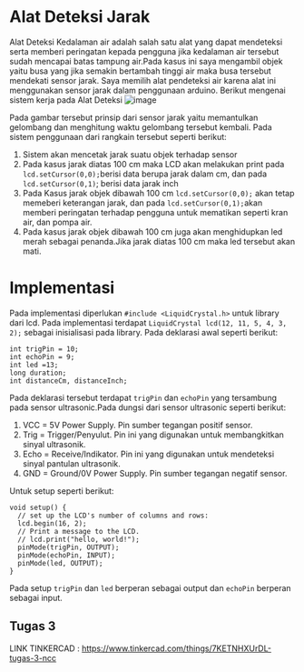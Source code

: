 # Alat Deteksi Jarak

Alat Deteksi Kedalaman air adalah salah satu alat yang dapat mendeteksi serta memberi peringatan kepada pengguna jika kedalaman air tersebut sudah mencapai batas tampung air.Pada kasus ini saya mengambil objek yaitu busa yang jika semakin bertambah tinggi air maka busa tersebut mendekati sensor jarak. Saya memilih alat pendeteksi air karena alat ini menggunakan sensor jarak dalam penggunaan arduino. Berikut mengenai sistem kerja pada Alat Deteksi
![image](https://user-images.githubusercontent.com/73892020/113332676-b1380180-934b-11eb-91a7-0d1c4f910ab5.png)

Pada gambar tersebut prinsip dari sensor jarak yaitu memantulkan gelombang dan menghitung waktu gelombang tersebut kembali. Pada sistem penggunaan dari rangkain tersebut seperti berikut:

1. Sistem akan mencetak jarak suatu objek terhadap sensor
2. Pada kasus jarak diatas 100 cm maka LCD akan melakukan print pada `lcd.setCursor(0,0);`berisi data berupa jarak dalam cm, dan pada `lcd.setCursor(0,1)`; berisi data jarak inch
3. Pada Kasus jarak objek dibawah 100 cm `lcd.setCursor(0,0);` akan tetap memeberi keterangan jarak, dan pada `lcd.setCursor(0,1);`akan memberi peringatan terhadap pengguna untuk mematikan seperti kran air, dan pompa air.
4. Pada kasus jarak objek dibawah 100 cm juga akan menghidupkan led merah sebagai penanda.Jika jarak diatas 100 cm maka led tersebut akan mati.

# Implementasi

Pada implementasi diperlukan `#include <LiquidCrystal.h>` untuk library dari lcd. Pada implementasi terdapat `LiquidCrystal lcd(12, 11, 5, 4, 3, 2);` sebagai inisialisasi pada library. Pada deklarasi awal seperti berikut:
```
int trigPin = 10;
int echoPin = 9;
int led =13;
long duration;
int distanceCm, distanceInch;
```

Pada deklarasi tersebut terdapat `trigPin` dan `echoPin` yang tersambung pada sensor ultrasonic.Pada dungsi dari sensor ultrasonic seperti berikut:
1. VCC = 5V Power Supply. Pin sumber tegangan positif sensor.
2. Trig = Trigger/Penyulut. Pin ini yang digunakan untuk membangkitkan sinyal ultrasonik.
3. Echo = Receive/Indikator. Pin ini yang digunakan untuk mendeteksi sinyal pantulan ultrasonik.
4. GND = Ground/0V Power Supply. Pin sumber tegangan negatif sensor.

Untuk setup seperti berikut:
```
void setup() {
  // set up the LCD's number of columns and rows:
  lcd.begin(16, 2);
  // Print a message to the LCD.
  // lcd.print("hello, world!");
  pinMode(trigPin, OUTPUT);
  pinMode(echoPin, INPUT);
  pinMode(led, OUTPUT);
}
```
Pada setup `trigPin` dan `led` berperan sebagai output dan `echoPin` berperan sebagai input.



## Tugas 3


LINK TINKERCAD : https://www.tinkercad.com/things/7KETNHXUrDL-tugas-3-ncc
